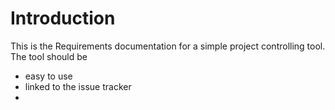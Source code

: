 # Introduction #

This is the Requirements documentation for a simple project controlling tool. The tool should be

* easy to use
* linked to the issue tracker
*  